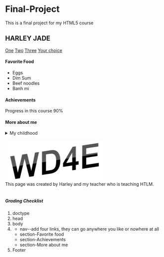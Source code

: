 # Final-Project
This is a final project for my HTML5 course
<!DOCTYPE html>
<html lang="en">
    <head>
        <meta charset="UTF-8">
        <Title>My introduction</Title>
    </head>
    <body>
        <h2>HARLEY JADE</h2>
        <a href="1.jpg">One</a>
        <a href="2.PNG">Two</a>
        <a href="3.PNG">Three</a>
        <a href="4.jpg">Your choice</a>
        <section><h4>Favorite Food</h4>
        <ul>
            <li>Eggs</li>
            <li>Dim Sum</li>
            <li>Beef noodles</li>
            <li>Banh mi</li>
        </ul></section>
        <section><h4>Achievements</h4>
        <p>Progress in this course 90%</p>
    </section>
        <section><h4>More about me</h4>
        <details><summary>My childhood</summary>I grew up in South East Asia. I love the food here. I can spending all day eating, cooking or watch people do their food.</details>
    </section> 
    <br>
    <Footer><img src="newlogo.png" alt="Footer"><br>This page was created by Harley and my teacher who is teaching HTLM.</Footer>
    <br>
    <h5>Grading Checklist</h5>
    <ol>
        <li>doctype</li>
        <li>head</li>
        <li>body</li>
        <li><ul>
            <li>nav--add four links, they can go anywhere you like or nowhere at all</li>
            <li>section-Favorite food</li>
            <li>section-Achievements</li>
            <li>section-More about me</li>
            </ul></li>
        <li>Footer</li>
    </ol>
    </body>
</html>
